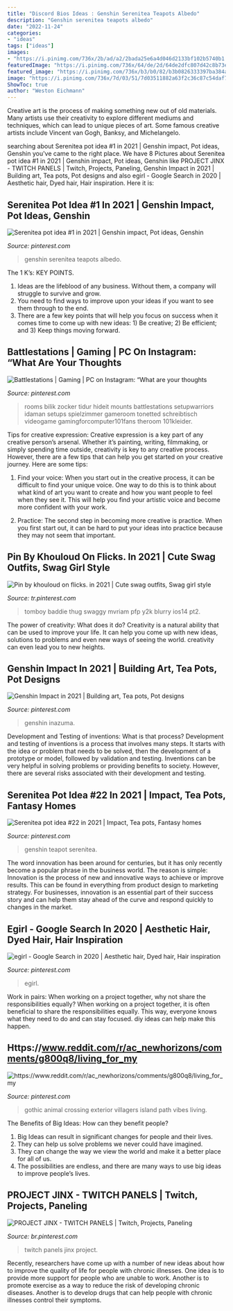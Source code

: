 ```yaml
---
title: "Discord Bios Ideas : Genshin Serenitea Teapots Albedo"
description: "Genshin serenitea teapots albedo"
date: "2022-11-24"
categories:
- "ideas"
tags: ["ideas"]
images:
- "https://i.pinimg.com/736x/2b/ad/a2/2bada25e6a4d046d2133bf102b5740b1.jpg"
featuredImage: "https://i.pinimg.com/736x/64/de/2d/64de2dfc807d42c8b73e5214f978b01e.jpg"
featured_image: "https://i.pinimg.com/736x/b3/b0/82/b3b0826333397ba384a46cd6a3a64a10.jpg"
image: "https://i.pinimg.com/736x/7d/03/51/7d03511882a63f2c36c87c54daf7b4a2.jpg"
ShowToc: true
author: "Weston Eichmann"
---
```



Creative art is the process of making something new out of old materials. Many artists use their creativity to explore different mediums and techniques, which can lead to unique pieces of art. Some famous creative artists include Vincent van Gogh, Banksy, and Michelangelo.

	

		
searching about Serenitea pot idea #1 in 2021 | Genshin impact, Pot ideas, Genshin you've came to the right place. We have 8 Pictures about Serenitea pot idea #1 in 2021 | Genshin impact, Pot ideas, Genshin like PROJECT JINX - TWITCH PANELS | Twitch, Projects, Paneling, Genshin Impact in 2021 | Building art, Tea pots, Pot designs and also egirl - Google Search in 2020 | Aesthetic hair, Dyed hair, Hair inspiration. Here it is:
		
    
## Serenitea Pot Idea #1 In 2021 | Genshin Impact, Pot Ideas, Genshin

<img loading=lazy src="https://i.pinimg.com/736x/64/de/2d/64de2dfc807d42c8b73e5214f978b01e.jpg" onerror="this.onerror=null;this.src='https://tse3.mm.bing.net/th?id=OIP.Kmt_7zcz7DU6j5k-b-MAFQHaEK&amp;pid=15.1';" alt="Serenitea pot idea #1 in 2021 | Genshin impact, Pot ideas, Genshin">

_Source: pinterest.com_

>genshin serenitea teapots albedo. 

	

The 1 K’s: KEY POINTS.
1. Ideas are the lifeblood of any business. Without them, a company will struggle to survive and grow.
2. You need to find ways to improve upon your ideas if you want to see them through to the end.
3. There are a few key points that will help you focus on success when it comes time to come up with new ideas: 1) Be creative; 2) Be efficient; and 3) Keep things moving forward.

    
## Battlestations | Gaming | PC On Instagram: “What Are Your Thoughts

<img loading=lazy src="https://i.pinimg.com/736x/63/39/0c/63390caaf1940012b068efbffaefb7ed.jpg" onerror="this.onerror=null;this.src='https://tse2.mm.bing.net/th?id=OIP.HcQUe6VWleChc8cgamm0bQHaHa&amp;pid=15.1';" alt="Battlestations | Gaming | PC on Instagram: “What are your thoughts">

_Source: pinterest.com_

>rooms bilik zocker tidur hideit mounts battlestations setupwarriors idaman setups spielzimmer gameroom tonetted schreibtisch videogame gamingforcomputer101fans theroom 101kleider. 

	

Tips for creative expression:
Creative expression is a key part of any creative person’s arsenal. Whether it’s painting, writing, filmmaking, or simply spending time outside, creativity is key to any creative process. However, there are a few tips that can help you get started on your creative journey. Here are some tips:
1. Find your voice: When you start out in the creative process, it can be difficult to find your unique voice. One way to do this is to think about what kind of art you want to create and how you want people to feel when they see it. This will help you find your artistic voice and become more confident with your work.

2. Practice: The second step in becoming more creative is practice. When you first start out, it can be hard to put your ideas into practice because they may not seem that important.

    
## Pin By Khouloud On Flicks. In 2021 | Cute Swag Outfits, Swag Girl Style

<img loading=lazy src="https://i.pinimg.com/736x/2b/ad/a2/2bada25e6a4d046d2133bf102b5740b1.jpg" onerror="this.onerror=null;this.src='https://tse3.mm.bing.net/th?id=OIP.DXgiLOuqcNKxWBKavqjQ-AHaNT&amp;pid=15.1';" alt="Pin by khouloud on flicks. in 2021 | Cute swag outfits, Swag girl style">

_Source: tr.pinterest.com_

>tomboy baddie thug swaggy mvriam pfp y2k blurry ios14 pt2. 

	

The power of creativity: What does it do?
Creativity is a natural ability that can be used to improve your life. It can help you come up with new ideas, solutions to problems and even new ways of seeing the world. creativity can even lead you to new heights.

    
## Genshin Impact In 2021 | Building Art, Tea Pots, Pot Designs

<img loading=lazy src="https://i.pinimg.com/736x/a5/1c/ac/a51cacd43e70c6726eb0a0dab1f6c9ae.jpg" onerror="this.onerror=null;this.src='https://tse1.mm.bing.net/th?id=OIP.2MhFcFOeAQjWEeX0a-PtEgHaEK&amp;pid=15.1';" alt="Genshin Impact in 2021 | Building art, Tea pots, Pot designs">

_Source: pinterest.com_

>genshin inazuma. 

	

Development and Testing of inventions: What is that process?
Development and testing of inventions is a process that involves many steps. It starts with the idea or problem that needs to be solved, then the development of a prototype or model, followed by validation and testing. Inventions can be very helpful in solving problems or providing benefits to society. However, there are several risks associated with their development and testing.

    
## Serenitea Pot Idea #22 In 2021 | Impact, Tea Pots, Fantasy Homes

<img loading=lazy src="https://i.pinimg.com/736x/7d/03/51/7d03511882a63f2c36c87c54daf7b4a2.jpg" onerror="this.onerror=null;this.src='https://tse3.mm.bing.net/th?id=OIP.rQ68iKkzylw3FiC-DN8BDAHaCo&amp;pid=15.1';" alt="Serenitea pot idea #22 in 2021 | Impact, Tea pots, Fantasy homes">

_Source: pinterest.com_

>genshin teapot serenitea. 

	

The word innovation has been around for centuries, but it has only recently become a popular phrase in the business world. The reason is simple: Innovation is the process of new and innovative ways to achieve or improve results. This can be found in everything from product design to marketing strategy. For businesses, innovation is an essential part of their success story and can help them stay ahead of the curve and respond quickly to changes in the market.

    
## Egirl - Google Search In 2020 | Aesthetic Hair, Dyed Hair, Hair Inspiration

<img loading=lazy src="https://i.pinimg.com/736x/b3/b0/82/b3b0826333397ba384a46cd6a3a64a10.jpg" onerror="this.onerror=null;this.src='https://tse1.mm.bing.net/th?id=OIP.VSNOIgoeO4igLVSRmV2pHAHaJ4&amp;pid=15.1';" alt="egirl - Google Search in 2020 | Aesthetic hair, Dyed hair, Hair inspiration">

_Source: pinterest.com_

>egirl. 

	

Work in pairs: When working on a project together, why not share the responsibilities equally?
When working on a project together, it is often beneficial to share the responsibilities equally. This way, everyone knows what they need to do and can stay focused. diy ideas can help make this happen.

    
## Https://www.reddit.com/r/ac_newhorizons/comments/g800q8/living_for_my

<img loading=lazy src="https://i.pinimg.com/736x/35/e5/4b/35e54ba37bf80c925091e1749ce6d511.jpg" onerror="this.onerror=null;this.src='https://tse3.mm.bing.net/th?id=OIP.eS-L52ROAWGkSbYbO2XHjgHaEK&amp;pid=15.1';" alt="https://www.reddit.com/r/ac_newhorizons/comments/g800q8/living_for_my">

_Source: pinterest.com_

>gothic animal crossing exterior villagers island path vibes living. 

	

The Benefits of Big Ideas: How can they benefit people?
1. Big Ideas can result in significant changes for people and their lives.
2. They can help us solve problems we never could have imagined.
3. They can change the way we view the world and make it a better place for all of us.
4. The possibilities are endless, and there are many ways to use big ideas to improve people’s lives.

    
## PROJECT JINX - TWITCH PANELS | Twitch, Projects, Paneling

<img loading=lazy src="https://i.pinimg.com/736x/0d/c2/a4/0dc2a432c4a9add0cbb03bd1a2c646a6.jpg" onerror="this.onerror=null;this.src='https://tse3.mm.bing.net/th?id=OIP.V1HUHZH-WCmvGpwVSSUsEwHaEK&amp;pid=15.1';" alt="PROJECT JINX - TWITCH PANELS | Twitch, Projects, Paneling">

_Source: br.pinterest.com_

>twitch panels jinx project. 

	

Recently, researchers have come up with a number of new ideas about how to improve the quality of life for people with chronic illnesses. One idea is to provide more support for people who are unable to work. Another is to promote exercise as a way to reduce the risk of developing chronic diseases. Another is to develop drugs that can help people with chronic illnesses control their symptoms.

